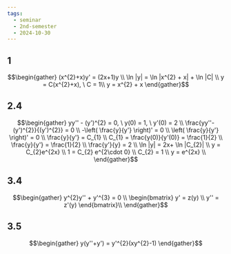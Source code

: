 ```yaml
---
tags:
  - seminar
  - 2nd-semester
  - 2024-10-30
---
```


## 1

$$\begin{gather}
(x^{2}+x)y' = (2x+1)y \\
\ln |y| = \ln |x^{2} + x| + \ln |C| \\
y = C(x^{2}+x), \ C = 1\\
y = x^{2} + x
\end{gather}$$

## 2.4

$$\begin{gather}
yy'' - (y')^{2} = 0, \ y(0) = 1, \ y'(0) = 2 \\
\frac{yy''-(y')^{2}}{(y')^{2}} = 0 \\
-\left( \frac{y}{y'} \right)' = 0 \\
\left( \frac{y}{y'} \right)' = 0 \\
\frac{y}{y'} = C_{1} \\
C_{1} = \frac{y(0)}{y'(0)} = \frac{1}{2} \\
\frac{y}{y'} = \frac{1}{2} \\
\frac{y'}{y} = 2 \\
\ln |y| = 2x+ \ln |C_{2}| \\
y = C_{2}e^{2x} \\
1 = C_{2} e^{2\cdot 0} \\
C_{2} = 1 \\
y = e^{2x} \\
\end{gather}$$

## 3.4

$$\begin{gather}
y^{2}y'' + y'^{3} = 0 \\
\begin{bmatrix}
y' = z(y) \\
y'' = z'(y)
\end{bmatrix}\\
\end{gather}$$

## 3.5

$$\begin{gather}
y(y''+y') = y'^{2}(xy^{2}-1)
\end{gather}$$